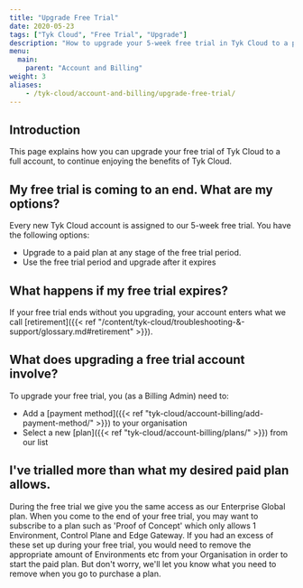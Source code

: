 ```yaml
---
title: "Upgrade Free Trial"
date: 2020-05-23
tags: ["Tyk Cloud", "Free Trial", "Upgrade"]
description: "How to upgrade your 5-week free trial in Tyk Cloud to a paid plan?"
menu:
  main:
    parent: "Account and Billing"
weight: 3
aliases:
    - /tyk-cloud/account-and-billing/upgrade-free-trial/
---
```


## Introduction

This page explains how you can upgrade your free trial of Tyk Cloud to a full account, to continue enjoying the benefits of Tyk Cloud.

## My free trial is coming to an end. What are my options?

Every new Tyk Cloud account is assigned to our 5-week free trial. You have the following options:

* Upgrade to a paid plan at any stage of the free trial period.
* Use the free trial period and upgrade after it expires

## What happens if my free trial expires?

If your free trial ends without you upgrading, your account enters what we call [retirement]({{< ref "/content/tyk-cloud/troubleshooting-&-support/glossary.md#retirement" >}}).

## What does upgrading a free trial account involve?

To upgrade your free trial, you (as a Billing Admin) need to:
* Add a [payment method]({{< ref "tyk-cloud/account-billing/add-payment-method/" >}}) to your organisation
* Select a new [plan]({{< ref "tyk-cloud/account-billing/plans/" >}}) from our list

## I've trialled more than what my desired paid plan allows.

During the free trial we give you the same access as our Enterprise Global plan. When you come to the end of your free trial, you may want to subscribe to a plan such as 'Proof of Concept' which only allows 1 Environment, Control Plane and Edge Gateway. If you had an excess of these set up during your free trial, you would need to remove the appropriate amount of Environments etc from your Organisation in order to start the paid plan. But don't worry, we'll let you know what you need to remove when you go to purchase a plan. 
